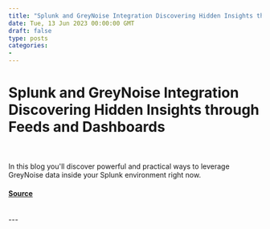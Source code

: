 ```yaml
---
title: "Splunk and GreyNoise Integration Discovering Hidden Insights through Feeds and Dashboards"
date: Tue, 13 Jun 2023 00:00:00 GMT
draft: false
type: posts
categories: 
- 
---
```

# Splunk and GreyNoise Integration Discovering Hidden Insights through Feeds and Dashboards

<br/>

<br/>
In this blog you'll discover powerful and practical ways to leverage GreyNoise data inside your Splunk environment right now.

#### [Source](https://www.greynoise.io/blog/splunk-and-greynoise-integration-discovering-hidden-insights-through-feeds-and-dashboards)

<br/>
---
